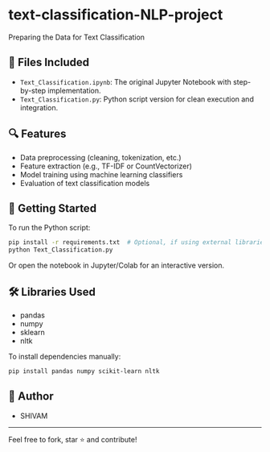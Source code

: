 # text-classification-NLP-project
Preparing the Data for Text Classification
## 📁 Files Included

- `Text_Classification.ipynb`: The original Jupyter Notebook with step-by-step implementation.
- `Text_Classification.py`: Python script version for clean execution and integration.

## 🔍 Features

- Data preprocessing (cleaning, tokenization, etc.)
- Feature extraction (e.g., TF-IDF or CountVectorizer)
- Model training using machine learning classifiers
- Evaluation of text classification models

## 🚀 Getting Started

To run the Python script:

```bash
pip install -r requirements.txt  # Optional, if using external libraries
python Text_Classification.py
```

Or open the notebook in Jupyter/Colab for an interactive version.

## 🛠 Libraries Used

- pandas
- numpy
- sklearn
- nltk

To install dependencies manually:

```bash
pip install pandas numpy scikit-learn nltk
```

## 🧠 Author

- SHIVAM

---

Feel free to fork, star ⭐ and contribute!
